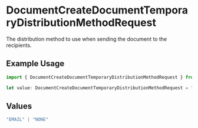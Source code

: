 # DocumentCreateDocumentTemporaryDistributionMethodRequest

The distribution method to use when sending the document to the recipients.

## Example Usage

```typescript
import { DocumentCreateDocumentTemporaryDistributionMethodRequest } from "@documenso/sdk-typescript/models/operations";

let value: DocumentCreateDocumentTemporaryDistributionMethodRequest = "EMAIL";
```

## Values

```typescript
"EMAIL" | "NONE"
```